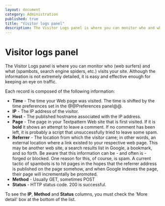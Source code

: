 ```yaml
---
layout: document
category: Administration
published: true
title: "Visitor logs panel"
description: The Visitor Logs panel is where you can monitor who and what visits your site.
---
```


# Visitor logs panel

The Visitor Logs panel is where you can monitor who (web surfers) and what (spambots, search engine spiders, etc.) visits your site. Although the information is not extremely detailed, it is easy and effective enough for keeping an eye on traffic.

Each record is composed of the following information:

* **Time** - The time your Web page was visited. The time is shifted by the time preferences set in the @@Preferences panel@@.
* **IP** - The IP address of the visitor.
* **Host** - The published hostname associated with the IP address.
* **Page** - The page in your Textpattern Web site that is first visited. If it is **bold** it shows an attempt to leave a comment. If no comment has been left, it is probably a script that unsuccessfully tried to leave some spam.
* **Referrer** - The location from which the visitor came; in other words, an external location where a link existed to your respective web page. This may be another web site, a search results list in Google, a bookmark, and so forth. Be aware that this information can be - and often is - forged or blocked. One reason for this, of course, is spam. A current tactic of spambots is to hit pages in the hopes that the referrer address is published on the page somehow, and when Google indexes the page, their page will incrementally be promoted.
* **Method** - Usually GET, sometimes POST
* **Status** - HTTP status code. 200 is successful.

To see the **IP**, **Method** and **Status** columns, you must check the 'More detail' box at the bottom of the list.
